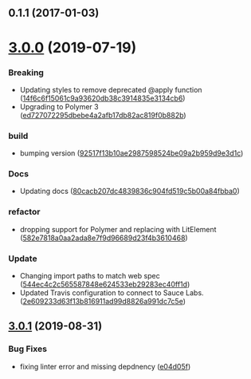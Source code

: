 <a name="0.1.1"></a>
## 0.1.1 (2017-01-03)




# [3.0.0](https://github.com/advanced-rest-client/error-message/compare/0.1.1...3.0.0) (2019-07-19)


### Breaking

* Updating styles to remove deprecated @apply function ([14f6c6f15061c9a93620db38c3914835e3134cb6](https://github.com/advanced-rest-client/error-message/commit/14f6c6f15061c9a93620db38c3914835e3134cb6))
* Upgrading to Polymer 3 ([ed727072295dbebe4a2afb17db82ac819f0b882b](https://github.com/advanced-rest-client/error-message/commit/ed727072295dbebe4a2afb17db82ac819f0b882b))

### build

* bumping version ([92517f13b10ae2987598524be09a2b959d9e3d1c](https://github.com/advanced-rest-client/error-message/commit/92517f13b10ae2987598524be09a2b959d9e3d1c))

### Docs

* Updating docs ([80cacb207dc4839836c904fd519c5b00a84fbba0](https://github.com/advanced-rest-client/error-message/commit/80cacb207dc4839836c904fd519c5b00a84fbba0))

### refactor

* dropping support for Polymer and replacing with LitElement ([582e7818a0aa2ada8e7f9d96689d23f4b3610468](https://github.com/advanced-rest-client/error-message/commit/582e7818a0aa2ada8e7f9d96689d23f4b3610468))

### Update

* Changing import paths to match web spec ([544ec4c2c565587848e624533eb29283ec40ff1d](https://github.com/advanced-rest-client/error-message/commit/544ec4c2c565587848e624533eb29283ec40ff1d))
* Updated Travis configuration to connect to Sauce Labs. ([2e609233d63f13b816911ad99d8826a991dc7c5e](https://github.com/advanced-rest-client/error-message/commit/2e609233d63f13b816911ad99d8826a991dc7c5e))



## [3.0.1](https://github.com/advanced-rest-client/error-message/compare/0.1.1...3.0.1) (2019-08-31)


### Bug Fixes

* fixing linter error and missing depdnency ([e04d05f](https://github.com/advanced-rest-client/error-message/commit/e04d05f))



